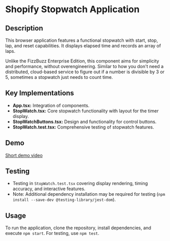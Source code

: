 # Shopify Stopwatch Application

## Description

This browser application features a functional stopwatch with start, stop, lap, and reset capabilities. It displays elapsed time and records an array of laps.

Unlike the FizzBuzz Enterprise Edition, this component aims for simplicity
and performance, without overengineering. Similar to how you don't need a
distributed, cloud-based service to figure out if a number is divisible by
3 or 5, sometimes a stopwatch just needs to count time.

## Key Implementations

-   **App.tsx:** Integration of components.
-   **StopWatch.tsx:** Core stopwatch functionality with layout for the timer display.
-   **StopWatchButtons.tsx:** Design and functionality for control buttons.
-   **StopWatch.test.tsx:** Comprehensive testing of stopwatch features.

## Demo

[Short demo video](https://drive.google.com/file/d/13FzQLQJFNnQMBYph76VizDoBtNbVIS6W/view?usp=sharing)

## Testing

-   Testing in `StopWatch.test.tsx` covering display rendering, timing accuracy, and interactive features.
-   Note: Additional dependency installation may be required for testing (`npm install --save-dev @testing-library/jest-dom`).

## Usage

To run the application, clone the repository, install dependencies, and execute `npm start`. For testing, use `npm test`.

